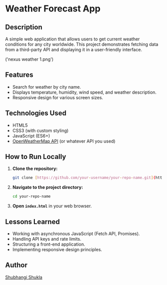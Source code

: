 # Weather Forecast App

## Description
A simple web application that allows users to get current weather conditions for any city worldwide. This project demonstrates fetching data from a third-party API and displaying it in a user-friendly interface.

('nexus weather 1.png')

## Features
* Search for weather by city name.
* Displays temperature, humidity, wind speed, and weather description.
* Responsive design for various screen sizes.

## Technologies Used
* HTML5
* CSS3 (with custom styling)
* JavaScript (ES6+)
* [OpenWeatherMap API](https://openweathermap.org/api) (or whatever API you used)

## How to Run Locally
1.  **Clone the repository:**
    ```bash
    git clone [https://github.com/your-username/your-repo-name.git](https://github.com/your-username/your-repo-name.git)
    ```
2.  **Navigate to the project directory:**
    ```bash
    cd your-repo-name
    ```
3.  **Open `index.html`** in your web browser.

## Lessons Learned
* Working with asynchronous JavaScript (Fetch API, Promises).
* Handling API keys and rate limits.
* Structuring a front-end application.
* Implementing responsive design principles.

## Author
[Shubhangi Shukla](https://www.linkedin.com/in/theshubhangishukla/)

